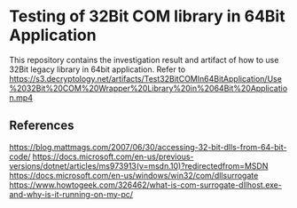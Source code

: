 # Testing of 32Bit COM library in 64Bit Application
This repository contains the investigation result and artifact of how to use 32Bit legacy library in 64bit application.
Refer to https://s3.decryptology.net/artifacts/Test32BitCOMIn64BitApplication/Use%2032Bit%20COM%20Wrapper%20Library%20in%2064Bit%20Application.mp4

References
-----------
https://blog.mattmags.com/2007/06/30/accessing-32-bit-dlls-from-64-bit-code/
https://docs.microsoft.com/en-us/previous-versions/dotnet/articles/ms973913(v=msdn.10)?redirectedfrom=MSDN
https://docs.microsoft.com/en-us/windows/win32/com/dllsurrogate
https://www.howtogeek.com/326462/what-is-com-surrogate-dllhost.exe-and-why-is-it-running-on-my-pc/